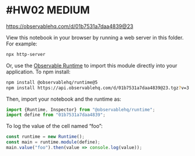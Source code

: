 # #HW02 MEDIUM

https://observablehq.com/d/01b7531a7daa4839@23

View this notebook in your browser by running a web server in this folder. For
example:

~~~sh
npx http-server
~~~

Or, use the [Observable Runtime](https://github.com/observablehq/runtime) to
import this module directly into your application. To npm install:

~~~sh
npm install @observablehq/runtime@5
npm install https://api.observablehq.com/d/01b7531a7daa4839@23.tgz?v=3
~~~

Then, import your notebook and the runtime as:

~~~js
import {Runtime, Inspector} from "@observablehq/runtime";
import define from "01b7531a7daa4839";
~~~

To log the value of the cell named “foo”:

~~~js
const runtime = new Runtime();
const main = runtime.module(define);
main.value("foo").then(value => console.log(value));
~~~
